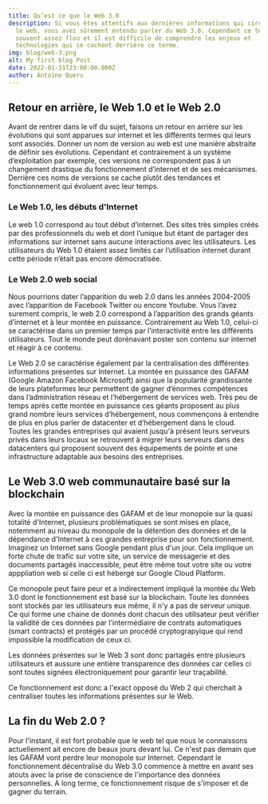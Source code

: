 ```yaml
---
title: Qu’est ce que le Web 3.0
description: Si vous êtes attentifs aux dernières informations qui circulent sur
  le web, vous avez sûrement entendu parler du Web 3.0. Cependant ce terme est
  souvent assez flou et il est difficile de comprendre les enjeux et
  technologies qui se cachent derrière ce terme.
img: blog/web-3.png
alt: My first blog Post
date: 2022-01-31T23:00:00.000Z
author: Antoine Queru
---
```


## Retour en arrière, le Web 1.0 et le Web 2.0
Avant de rentrer dans le vif du sujet, faisons un retour en arrière sur les évolutions qui sont apparues sur internet et les différents termes qui leurs sont associés. Donner un nom de version au web est une manière abstraite de définir ses évolutions. Cependant et contrairement à un système d’exploitation par exemple, ces versions ne correspondent pas à un changement drastique du fonctionnement d’internet et de ses mécanismes. Derrière ces noms de versions se cache plutôt des tendances et fonctionnement qui évoluent avec leur temps. 

### Le Web 1.0, les débuts d’Internet
Le web 1.0 correspond au tout début d’internet. Des sites très simples créés par des professionnels du web et dont l’unique but étant de partager des informations sur internet sans aucune interactions avec les utilisateurs. Les utilisateurs du Web 1.0 étaient assez limités car l’utilisation internet durant cette période n’était pas encore démocratisée. 

### Le Web 2.0 web social
Nous pourrions dater l’apparition du web 2.0 dans les années 2004-2005 avec l’apparition de Facebook Twitter ou encore Youtube. Vous l’avez surement compris, le web 2.0 correspond à l’apparition des grands géants d’internet et à leur montée en puissance. Contrairement au Web 1.0, celui-ci se caractérise dans un premier temps par l’interactivité entre les différents utilisateurs. Tout le monde peut dorénavant poster son contenu sur internet et réagir à ce contenu. 

Le Web 2.0 se caractérise également par la centralisation des différentes informations présentes sur Internet. La montée en puissance des GAFAM (Google Amazon Facebook Microsoft) ainsi que la popularité grandissante de leurs plateformes leur permettent de gagner d’énormes compétences dans l’administration réseau et l’hébergement de services web. Très peu de temps après cette montée en puissance ces géants proposent au plus grand nombre leurs services d’hébergement, nous commençons à entendre de plus en plus parler de datacenter et d’hébergement dans le cloud. Toutes les grandes entreprises qui avaient jusqu'à présent leurs serveurs privés dans leurs locaux se retrouvent à migrer leurs serveurs dans des datacenters qui proposent souvent des équipements de pointe et une infrastructure adaptable aux besoins des entreprises. 

## Le Web 3.0 web communautaire basé sur la blockchain
Avec la montée en puissance des GAFAM et de leur monopole sur la quasi totalité d'Internet, plusieurs problématiques se sont mises en place, notemment au niveau du monopole de la détention des données et de la dépendance d'Internet à ces grandes entreprise pour son fonctionnement. Imaginez un Internet sans Google pendant plus d'un jour. Cela implique un forte chute de trafic sur votre site, un service de messagerie et des documents partagés inaccessible, peut être même tout votre site ou votre apppliation web si celle ci est hébergé sur Google Cloud Platform.

Ce monopole peut faire peur et a indirectement impliqué la montée du Web 3.0 dont le fonctionnement est basé sur la blockchain. Toute les données sont stockés par les utilisateurs eux même, il n'y a pas de serveur unique. Ce qui forme une chaine de donnés dont chacun des utilisateur peut vérifier la validité de ces données par l'intermédiaire de contrats automatiques (smart contracts) et protégés par un procédé cryptograpyique qui rend impossible la modification de ceux ci.

Les données présentes sur le Web 3 sont donc partagés entre plusieurs utilisateurs et aussure une entière transparence des données car celles ci sont toutes signées électroniquement pour garantir leur traçabilité. 

Ce fonctionnement est donc a l'exact opposé du Web 2 qui cherchait à centraliser toutes les informations présentes sur le Web.

## La fin du Web 2.0 ?
Pour l'instant, il est fort probable que le web tel que nous le connaissons actuellement ait encore de beaux jours devant lui. Ce n'est pas demain que les GAFAM vont perdre leur monopole sur Internet. Cependant le fonctionnement décentralisé du Web 3.0 commence à mettre en avant ses atouts avec la prise de conscience de l'importance des données personnelles. A long terme, ce fonctionnement risque de s'imposer et de gagner du terrain. 

